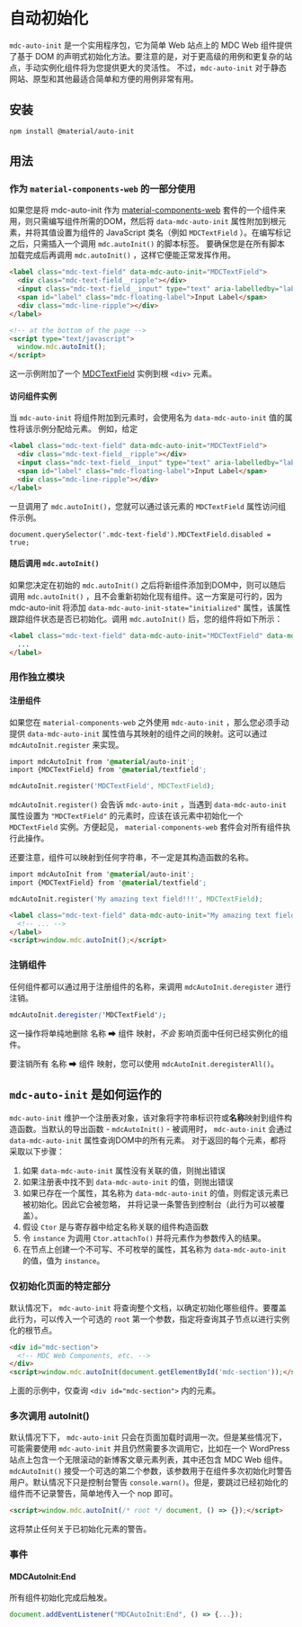 # 自动初始化

`mdc-auto-init` 是一个实用程序包，它为简单 Web 站点上的 MDC Web 组件提供了基于 DOM 的声明式初始化方法。要注意的是，对于更高级的用例和更复杂的站点，手动实例化组件将为您提供更大的灵活性。 不过，`mdc-auto-init` 对于静态网站、原型和其他最适合简单和方便的用例非常有用。

## 安装

```
npm install @material/auto-init
```

## 用法

### 作为 `material-components-web` 的一部分使用

如果您是将 mdc-auto-init 作为 [material-components-web](https://github.com/material-components/material-components-web/tree/master/packages/material-components-web) 套件的一个组件来用，则只需编写组件所需的DOM，然后将 `data-mdc-auto-init` 属性附加到根元素，并将其值设置为组件的 JavaScript 类名（例如 `MDCTextField` ）。在编写标记之后，只需插入一个调用  `mdc.autoInit()` 的脚本标签。 要确保您是在所有脚本加载完成后再调用 `mdc.autoInit()` ，这样它便能正常发挥作用。

```html
<label class="mdc-text-field" data-mdc-auto-init="MDCTextField">
  <div class="mdc-text-field__ripple"></div>
  <input class="mdc-text-field__input" type="text" aria-labelledby="label">
  <span id="label" class="mdc-floating-label">Input Label</span>
  <div class="mdc-line-ripple"></div>
</label>

<!-- at the bottom of the page -->
<script type="text/javascript">
  window.mdc.autoInit();
</script>
```

这一示例附加了一个 [MDCTextField](https://material.io/components/web/catalog/input-controls/text-field/) 实例到根 `<div>` 元素。

#### 访问组件实例

当 `mdc-auto-init` 将组件附加到元素时，会使用名为 `data-mdc-auto-init` 值的属性将该示例分配给元素。 例如，给定

```html
<label class="mdc-text-field" data-mdc-auto-init="MDCTextField">
  <div class="mdc-text-field__ripple"></div>
  <input class="mdc-text-field__input" type="text" aria-labelledby="label">
  <span id="label" class="mdc-floating-label">Input Label</span>
  <div class="mdc-line-ripple"></div>
</label>
```

一旦调用了 `mdc.autoInit()`，您就可以通过该元素的 `MDCTextField` 属性访问组件示例。

```
document.querySelector('.mdc-text-field').MDCTextField.disabled = true;
```

#### 随后调用 `mdc.autoInit()`

如果您决定在初始的 `mdc.autoInit()` 之后将新组件添加到DOM中，则可以随后调用 `mdc.autoInit()` ，且不会重新初始化现有组件。这一方案是可行的，因为 mdc-auto-init 将添加 `data-mdc-auto-init-state="initialized"` 属性，该属性跟踪组件状态是否已初始化。调用 `mdc.autoInit()` 后，您的组件将如下所示：

```html
<label class="mdc-text-field" data-mdc-auto-init="MDCTextField" data-mdc-auto-init-state="initialized">
  ...
</label>
```

### 用作独立模块

#### 注册组件

如果您在  `material-components-web` 之外使用 `mdc-auto-init` ，那么您必须手动提供 `data-mdc-auto-init` 属性值与其映射的组件之间的映射。这可以通过 `mdcAutoInit.register` 来实现。

```css
import mdcAutoInit from '@material/auto-init';
import {MDCTextField} from '@material/textfield';

mdcAutoInit.register('MDCTextField', MDCTextField);
```

`mdcAutoInit.register()` 会告诉 `mdc-auto-init` ，当遇到 `data-mdc-auto-init` 属性设置为 `"MDCTextField"` 的元素时，应该在该元素中初始化一个 `MDCTextField` 实例。方便起见， `material-components-web` 套件会对所有组件执行此操作。

还要注意，组件可以映射到任何字符串，不一定是其构造函数的名称。

```css
import mdcAutoInit from '@material/auto-init';
import {MDCTextField} from '@material/textfield';

mdcAutoInit.register('My amazing text field!!!', MDCTextField);
```

```html
<label class="mdc-text-field" data-mdc-auto-init="My amazing text field!!!">
  <!-- ... -->
</label>
<script>window.mdc.autoInit();</script>
```

### 注销组件

任何组件都可以通过用于注册组件的名称，来调用 `mdcAutoInit.deregister` 进行注销。

```css
mdcAutoInit.deregister('MDCTextField');
```

这一操作将单纯地删除 名称 ➡ 组件 映射，*不会* 影响页面中任何已经实例化的组件。

要注销所有 名称 ➡ 组件 映射，您可以使用 `mdcAutoInit.deregisterAll()`。

## `mdc-auto-init` 是如何运作的

`mdc-auto-init` 维护一个注册表对象，该对象将字符串标识符或**名称**映射到组件构造函数。当默认的导出函数 - `mdcAutoInit()` - 被调用时， `mdc-auto-init` 会通过 `data-mdc-auto-init` 属性查询DOM中的所有元素。 对于返回的每个元素，都将采取以下步骤：

1. 如果 `data-mdc-auto-init` 属性没有关联的值，则抛出错误
2. 如果注册表中找不到 `data-mdc-auto-init` 的值，则抛出错误
3. 如果已存在一个属性，其名称为 `data-mdc-auto-init` 的值，则假定该元素已被初始化。因此它会被忽略， 并将记录一条警告到控制台（此行为可以被覆盖）。
4. 假设 `Ctor` 是与寄存器中给定名称关联的组件构造函数
5. 令 `instance` 为调用 `Ctor.attachTo()` 并将元素作为参数传入的结果。
6. 在节点上创建一个不可写、不可枚举的属性，其名称为 `data-mdc-auto-init` 的值，值为 `instance`。

### 仅初始化页面的特定部分

默认情况下， `mdc-auto-init` 将查询整个文档，以确定初始化哪些组件。要覆盖此行为，可以传入一个可选的 `root` 第一个参数，指定将查询其子节点以进行实例化的根节点。

```html
<div id="mdc-section">
  <!-- MDC Web Components, etc. -->
</div>
<script>window.mdc.autoInit(document.getElementById('mdc-section'));</script>
```

上面的示例中，仅查询 `<div id="mdc-section">` 内的元素。

### 多次调用 autoInit()

默认情况下下， `mdc-auto-init` 只会在页面加载时调用一次。但是某些情况下，可能需要使用 `mdc-auto-init` 并且仍然需要多次调用它，比如在一个 WordPress 站点上包含一个无限滚动的新博客文章元素列表，其中还包含 MDC Web 组件。 `mdcAutoInit()` 接受一个可选的第二个参数，该参数用于在组件多次初始化时警告用户。默认情况下只是控制台警告 `console.warn()`。但是，要跳过已经初始化的组件而不记录警告，简单地传入一个 nop 即可。

```html
<script>window.mdc.autoInit(/* root */ document, () => {});</script>
```

这将禁止任何关于已初始化元素的警告。

### 事件

#### MDCAutoInit:End

所有组件初始化完成后触发。

```javascript
document.addEventListener("MDCAutoInit:End", () => {...});
```
